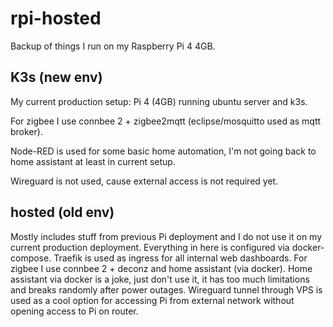 # rpi-hosted

Backup of things I run on my Raspberry Pi 4 4GB.

## K3s (new env)

My current production setup: Pi 4 (4GB) running ubuntu server and k3s.

For zigbee I use connbee 2 + zigbee2mqtt (eclipse/mosquitto used as mqtt broker).

Node-RED is used for some basic home automation, I'm not going back to home assistant at least in current setup.

Wireguard is not used, cause external access is not required yet.

## hosted (old env)

Mostly includes stuff from previous Pi deployment and I do not use it on my current production deployment.
Everything in here is configured via docker-compose.
Traefik is used as ingress for all internal web dashboards.
For zigbee I use connbee 2 + deconz and home assistant (via docker). Home assistant via docker is a joke, just don't use it, it has too much limitations and breaks randomly after power outages.
Wireguard tunnel through VPS is used as a cool option for accessing Pi from external network without opening access to Pi on router.